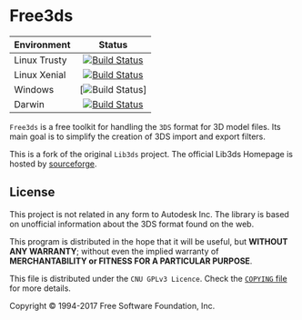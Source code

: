 # Free3ds

| Environment              | Status        |
| ------------------------ |:-------------:|
| Linux Trusty             | [![Build Status](https://travis-ci.org/Ethiy/free3ds.svg?branch=master)](https://travis-ci.org/Ethiy/free3ds)|
| Linux Xenial             | [![Build Status](https://travis-ci.org/Ethiy/free3ds.svg?branch=master)](https://travis-ci.org/Ethiy/free3ds)|
| Windows                  | [![Build Status](https://ci.appveyor.com/api/projects/status/qf7xhbjh11s1yvnj?svg=true)]
| Darwin                   | [![Build Status](https://travis-ci.org/Ethiy/free3ds.svg?branch=master)](https://travis-ci.org/Ethiy/free3ds)|

`Free3ds` is a free toolkit for handling the `3DS` format for 3D model files.
Its main goal is to simplify the creation of 3DS import and export filters.

This is a fork of the original `Lib3ds` project. The official Lib3ds Homepage is hosted by [sourceforge](http://lib3ds.sourceforge.net). 

## License

This project is not related in any form to Autodesk Inc. The library is based on unofficial information about the 3DS format found on the web. 

This program is distributed in the hope that it will be useful, but **WITHOUT ANY WARRANTY**; without even the implied warranty of **MERCHANTABILITY or FITNESS FOR A PARTICULAR PURPOSE**.

This file is distributed under the `CNU GPLv3 Licence`. Check the [`COPYING` file](COPYING) for more details.

Copyright &copy; 1994-2017 Free Software Foundation, Inc.
